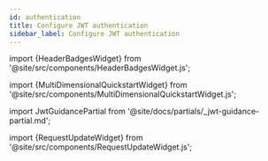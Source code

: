 ```yaml
---
id: authentication
title: Configure JWT authentication
sidebar_label: Configure JWT authentication
---
```


import {HeaderBadgesWidget} from '@site/src/components/HeaderBadgesWidget.js';

<HeaderBadgesWidget />

import {MultiDimensionalQuickstartWidget} from '@site/src/components/MultiDimensionalQuickstartWidget.js';

<MultiDimensionalQuickstartWidget />

<div class='jwt-guide'>

import JwtGuidancePartial from '@site/docs/partials/_jwt-guidance-partial.md';

<JwtGuidancePartial />

</div>

import {RequestUpdateWidget} from '@site/src/components/RequestUpdateWidget.js';

<RequestUpdateWidget />